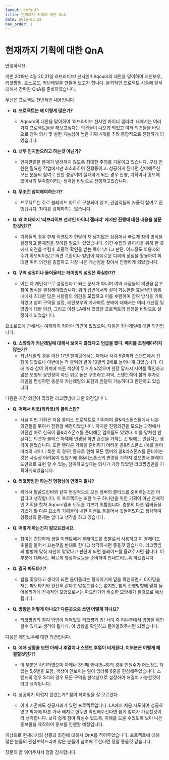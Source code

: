 ```yaml
---
layout: default
title: 현재까지 기획에 대한 QnA
date: 2019-03-22
nav_order: 1
---
```


# 현재까지 기획에 대한 QnA

안녕하세요.

이번 2019년 4월 20,21일 러브라이브! 선샤인!! Aqours의 내한을 맞이하여 레인보우, 리코쨩빔, 요소로드, 카난레일을 만들어 보고자 합니다. 본격적인 프로젝트 시동에 앞서 대해서 간략한 QnA를 준비하였습니다.

우선은 프로젝트 전반적인 내용입니다.

- **Q. 프로젝트는 왜 이렇게 많은가?**
    - Aqours의 내한을 맞이하여 ‘러브라이브 선샤인 마이너 갤러리’ 내에서는 여러가지 프로젝트들을 해보고싶다는 의견들이 나오게 되었고 여러 의견들을 바탕으로 참여 의사 및 실현 가능성이 높은 기획 4개를 추려 통합적으로 진행하게 되었습니다.

- **Q. 너무 인지받으려고 하는것 아닌가?**
    - 인지관련한 문제가 발생하지 않도록 최대한 주의를 기울이고 있습니다. 구성 인원은 필요한 작업에서만 최소화하여 진행중이고. 성공하게 된다면 참여해주신 모든 분들의 참여로 인한 성공이며 실패하게 되는 경우 진행, 기획이나 홍보에 있어서의 부족함이라는 생각을 바탕으로 진행하고있습니다.

- **Q. 무조건 참여해야하는가?**
    - 프로젝트는 주로 블레이드 아트로 구성되어 있고, 관람객들의 자율적 참여로 진행됩니다. 참여를 강제하지는 않습니다.

- **Q. 왜 여태까지 ‘러브라이브 선샤인 마이너 갤러리’ 에서만 진행에 대한 내용을 설문한것인가?**
    - 기획들의 경우 현재 이벤트가 한달이 채 남지않은 상황에서 빠르게 참여 방식을 설정하고 문제점을 찾아갈 필요가 있었습니다. 의견 수집의 용이성을 위해 한 곳에서 의견을 수렴후 최종적 확인을 받는 쪽이 낫다고 판단. 어느정도 이용자의 수가 확보되어있고 의견 교환이나 발언이 자유로운 디씨의 장점을 활용하여 최대한 여러 의견을 종합하고 가장 나은 개선점을 찾아서 진행하게 되었습니다.

- **Q. 구역 설정이나 들어올리는 타이밍의 설정은 확실한가?**
    - 이는 제 개인적으로 설정한다고 되는 문제가 아니며 여러 사람들의 의견을 묻고 참여 방식을 결정해야했습니다. 위의 답변에서와 같이 가능한한 효율적인 범위내에서 최대한 많은 사람들의 의견을 모집하고 이를 수렴하여 참여 방식을 기획하였고 참여 구역을 설정, 레인보우의 가사파트 분배에 대해서는 여러 개선점 및 방법에 대한 의견, 그리고 이전 LA에서 있었던 프로젝트의 진행을 바탕으로 설정하게 되었습니다.

요소로드에 관해서는 여태까지 커다란 의견이 없었으며, 다음은 카난레일에 대한 의견입니다.

- **Q. 스와와가 카난레일에 대해서 보이지 않았다고 언급을 했다. 배치를 조정해야하지 않는가?**
    - 카난레일의 경우 이전 17년 팬미팅에서는 아레나 각각 5열씩과 스탠드에서 진행이 되었으나 이번에는 각 블럭의 열이 10열씩 2배로 늘어나게 되었습니다. 이에 따라 참여 위치에 따른 색상이 두배가 되었으며 현장 답사시 시야를 확인하고 넓은 모양의 공연장이 아닌 위로 높은 구조라고 파악, 스탠드석이 함께 추가로 레일을 편성하면 충분히 카난레일의 표현과 전달이 가능하다고 판단하고 있습니다.

다음은 가장 의견이 많았던 리코쨩빔에 대한 의견입니다.

- **Q. 어째서 리코(리카코)의 콜리스만?**
    - 사실 이번 기획은 처음 콜리스 프로젝트로 기획하여 콜&리스폰스들에서 나온 의견들을 묶어서 진행할 예정이었습니다. 하지만 진행의견을 모으는 과정에서 이전엔 따로 한국어 콜&리스폰스를 준비해온 멤버들도 있었다. 이를 망쳐선 안된다는 의견과 콜리스 자체에 변경을 하면 혼란을 가하는 것 밖에는 안된다는 생각이 들었습니다. 또한 별다른 기획을 준비하기 어려운 콜&리스폰스 (예를 들어 마리의 샤이니 록온 의 경우) 등으로 인해 모든 멤버의 콜&리스폰스를 준비하는것은 사실상 어려움이 있었기에 콜&리스폰스의 변경을 가하지 않으면서 블레이드만으로 표현 할 수 있는, 참여하고싶다는 의사가 가장 많았던 리코쨩빔만을 기획하게되었습니다.

- **Q. 리코쨩빔만 하는건 형평성에 안맞지 않나?**
    - 위에서 말씀드린바와 같이 현실적으로 모든 멤버의 콜리스를 준비하는것은 어렵다고 생각합니다. 이 프로젝트는 또한 누구 하나만을 위한 기획이 아닌 전체적인 기획을 합쳐 Aqours멤버 모두를 기쁘기 위함입니다. 충분히 다른 멤버들을 기쁘게 할 다른 요소와 기획들이 내한 이벤트 통틀어서 깃들어있다고 생각하여 형평성의 문제는 없다고 생각을 하고 있습니다.

- **Q. 어떻게 하는건지 잘모르겠네요.**
    - 참여는 간단하게 생일 이벤트에서 블레이드를 촛불로서 사용하고 이 블레이드 촛불을 불어서 끄는것을 반대로 한다고 생각하시면 좋을것 같습니다. 리코쨩빔의 방향에 맞춰 자신이 맞았다고 판단이 되면 블레이드를 올려주시면 됩니다. 이 부분에 대해서는 빠르게 영상자료등을 준비하여 안내드리도록 하겠습니다

- **Q. 결국 파도타기?**
    - 빔을 맞았다고 생각이 되면 들어올리는 형식이기에 옆을 확인하면서 타이밍을 재는 파도타기와 완전히 같다고 말씀드릴수는 없지만, 빔의 진행방향에 맞춰 들어올리기에 전체적인 모양으로서는 파도타기와 비슷한 모양새가 될것으로 예상됩니다.

- **Q. 방향은 어떻게 아나요? 다른곳으로 쏘면 어떻게 하나요?**
    - 리코쨩빔의 참여 방법에 적혀있듯 리코쨩과 빔! 사이 즉 리부분에서 방향을 확인할수 있다고 생각이 됩니다. 이 방향을 확인하고 들어올려주시면 되겠습니다.

다음은 레인보우에 대한 의견입니다.

- **Q. 예매 상황을 보면 아레나 후열이나 스탠드 후열이 비게된다. 이부분은 어떻게 해결할것인가?**
    - 이 부분은 확인하였으며 아레나 3번째 블럭(5~8)의 경우 인원수가 어느정도 차있는 5,6열을 포함, 색상이 안보이는 일이 없더록 6줄을 편성해두었습니다. 스탠드의 경우 S석의 경우 모든 구역을 한색상으로 설정하여 해결이 가능할것이라고 생각됩니다.

- Q. 성공하기 어렵지 않겠는가? 참여 타이밍을 잘 모르겠다.
    - 이미 기존에도 성공사례가 있던 프로젝트입니다. LA에서 처음 시도하여 성공하였고 박자에 따른 가사 배치로 한두번 확인해주신다면 쉽게 참여가 가능할것이라 생각합니다. 보다 쉽게 참여 하실수 있도록, 이해를 도울 수있도록 보다 나은 홍보물을 제작하여 홍보를 진행할 예정입니다.

이상으로 현재까지의 상황과 의견에 대해서 QnA를 적어두었습니다. 프로젝트에 대해 많은 분들의 관심부탁드리며 많은 분들이 참여해 주신다면 정말 좋을것 같습니다.

장문의 글 읽어주셔서 정말 감사합니다.
